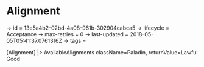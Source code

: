# Alignment

-> id = 13e5a4b2-02bd-4a08-961b-302904cabca5
-> lifecycle = Acceptance
-> max-retries = 0
-> last-updated = 2018-05-05T05:41:37.0761316Z
-> tags = 

[Alignment]
|> AvailableAlignments className=Paladin, returnValue=Lawful Good
~~~
